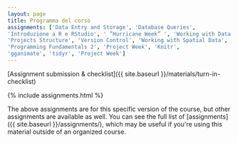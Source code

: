 ```yaml
---
layout: page
title: Programma del corso
assignments: ['Data Entry and Storage', 'Database Queries',
'Introduzione a R e RStudio', ' ”Hurricane Week” ', 'Working with Data', 'Data Visualization',
'Projects Structure', 'Version Control', 'Working with Spatial Data', 'Programming Fundamentals 1',
'Programming Fundamentals 2', 'Project Week', 'Knitr',
'gganimate', 'tidyr', 'Project Week']
---
```


[Assignment submission & checklist]({{ site.baseurl }}/materials/turn-in-checklist)

{% include assignments.html %}

The above assignments are for this specific version of the course, but other
assignments are available as well. You can see the full list of
[assignments]({{ site.baseurl }}/assignments/), which may be useful if you're using this material
outside of an organized course.

<!-- Schedule Management
- Update the `assignments:` list with `title:` from `assignments/` files. 
- Add 'Template' to `assignments:` to view the course template from `docs/`. 
- The remaining content should be left AS IS.
-->
